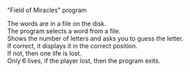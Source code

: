 "Field of Miracles" program

The words are in a file on the disk.<br>
The program selects a word from a file.<br>
Shows the number of letters and asks you to guess the letter.<br>
If correct, it displays it in the correct position.<br>
If not, then one life is lost.<br>
Only 6 lives, if the player lost, then the program exits.<br>
